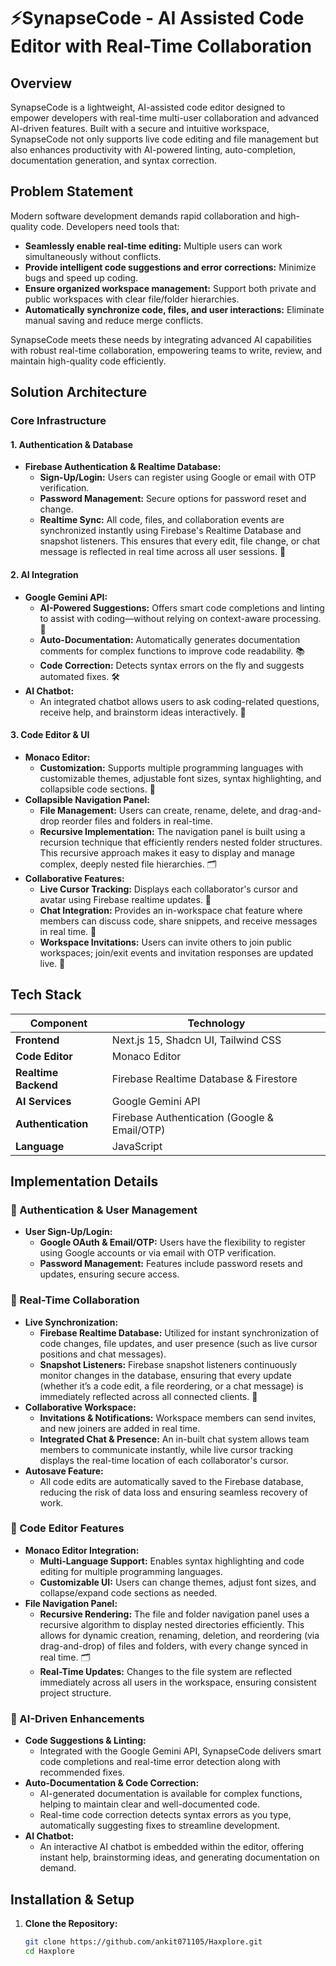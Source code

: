 # ⚡SynapseCode - AI Assisted Code Editor with Real-Time Collaboration

## Overview

SynapseCode is a lightweight, AI-assisted code editor designed to empower developers with real-time multi-user collaboration and advanced AI-driven features. Built with a secure and intuitive workspace, SynapseCode not only supports live code editing and file management but also enhances productivity with AI-powered linting, auto-completion, documentation generation, and syntax correction.

## Problem Statement

Modern software development demands rapid collaboration and high-quality code. Developers need tools that:
- **Seamlessly enable real-time editing:** Multiple users can work simultaneously without conflicts.
- **Provide intelligent code suggestions and error corrections:** Minimize bugs and speed up coding.
- **Ensure organized workspace management:** Support both private and public workspaces with clear file/folder hierarchies.
- **Automatically synchronize code, files, and user interactions:** Eliminate manual saving and reduce merge conflicts.

SynapseCode meets these needs by integrating advanced AI capabilities with robust real-time collaboration, empowering teams to write, review, and maintain high-quality code efficiently.

## Solution Architecture

### Core Infrastructure

#### 1. Authentication & Database
- **Firebase Authentication & Realtime Database:**  
  - **Sign-Up/Login:** Users can register using Google or email with OTP verification.  
  - **Password Management:** Secure options for password reset and change.  
  - **Realtime Sync:** All code, files, and collaboration events are synchronized instantly using Firebase's Realtime Database and snapshot listeners. This ensures that every edit, file change, or chat message is reflected in real time across all user sessions. 🔄

#### 2. AI Integration
- **Google Gemini API:**  
  - **AI-Powered Suggestions:** Offers smart code completions and linting to assist with coding—without relying on context-aware processing. 🤖  
  - **Auto-Documentation:** Automatically generates documentation comments for complex functions to improve code readability. 📚  
  - **Code Correction:** Detects syntax errors on the fly and suggests automated fixes. 🛠️
- **AI Chatbot:**  
  - An integrated chatbot allows users to ask coding-related questions, receive help, and brainstorm ideas interactively. 💬

#### 3. Code Editor & UI
- **Monaco Editor:**  
  - **Customization:** Supports multiple programming languages with customizable themes, adjustable font sizes, syntax highlighting, and collapsible code sections. 🎨  
- **Collapsible Navigation Panel:**  
  - **File Management:** Users can create, rename, delete, and drag-and-drop reorder files and folders in real-time.  
  - **Recursive Implementation:** The navigation panel is built using a recursion technique that efficiently renders nested folder structures. This recursive approach makes it easy to display and manage complex, deeply nested file hierarchies. 🗂️
- **Collaborative Features:**  
  - **Live Cursor Tracking:** Displays each collaborator's cursor and avatar using Firebase realtime updates. 👥  
  - **Chat Integration:** Provides an in-workspace chat feature where members can discuss code, share snippets, and receive messages in real time. 💬  
  - **Workspace Invitations:** Users can invite others to join public workspaces; join/exit events and invitation responses are updated live. 🔔

## Tech Stack

| Component              | Technology                                              |
|------------------------|---------------------------------------------------------|
| **Frontend**           | Next.js 15, Shadcn UI, Tailwind CSS                     |
| **Code Editor**        | Monaco Editor                                           |
| **Realtime Backend**   | Firebase Realtime Database & Firestore                  |
| **AI Services**        | Google Gemini API                                       |
| **Authentication**     | Firebase Authentication (Google & Email/OTP)            |
| **Language**           | JavaScript                                              |

## Implementation Details

### 🔐 Authentication & User Management
- **User Sign-Up/Login:**  
  - **Google OAuth & Email/OTP:** Users have the flexibility to register using Google accounts or via email with OTP verification.  
  - **Password Management:** Features include password resets and updates, ensuring secure access.

### 🚀 Real-Time Collaboration
- **Live Synchronization:**  
  - **Firebase Realtime Database:** Utilized for instant synchronization of code changes, file updates, and user presence (such as live cursor positions and chat messages).  
  - **Snapshot Listeners:** Firebase snapshot listeners continuously monitor changes in the database, ensuring that every update (whether it’s a code edit, a file reordering, or a chat message) is immediately reflected across all connected clients. 🔄
- **Collaborative Workspace:**  
  - **Invitations & Notifications:** Workspace members can send invites, and new joiners are added in real time.  
  - **Integrated Chat & Presence:** An in-built chat system allows team members to communicate instantly, while live cursor tracking displays the real-time location of each collaborator's cursor.  
- **Autosave Feature:**  
  - All code edits are automatically saved to the Firebase database, reducing the risk of data loss and ensuring seamless recovery of work.

### 📝 Code Editor Features
- **Monaco Editor Integration:**  
  - **Multi-Language Support:** Enables syntax highlighting and code editing for multiple programming languages.  
  - **Customizable UI:** Users can change themes, adjust font sizes, and collapse/expand code sections as needed.
- **File Navigation Panel:**  
  - **Recursive Rendering:** The file and folder navigation panel uses a recursive algorithm to display nested directories efficiently. This allows for dynamic creation, renaming, deletion, and reordering (via drag-and-drop) of files and folders, with every change synced in real time. 🗂️  
  - **Real-Time Updates:** Changes to the file system are reflected immediately across all users in the workspace, ensuring consistent project structure.

### 🤖 AI-Driven Enhancements
- **Code Suggestions & Linting:**  
  - Integrated with the Google Gemini API, SynapseCode delivers smart code completions and real-time error detection along with recommended fixes.  
- **Auto-Documentation & Code Correction:**  
  - AI-generated documentation is available for complex functions, helping to maintain clear and well-documented code.  
  - Real-time code correction detects syntax errors as you type, automatically suggesting fixes to streamline development.  
- **AI Chatbot:**  
  - An interactive AI chatbot is embedded within the editor, offering instant help, brainstorming ideas, and generating documentation on demand.

## Installation & Setup

1. **Clone the Repository:**
   ```bash
   git clone https://github.com/ankit071105/Haxplore.git
   cd Haxplore
